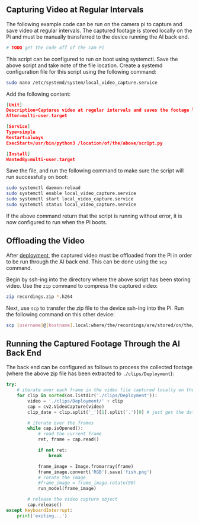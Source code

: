 ## Capturing Video at Regular Intervals
The following example code can be run on the camera pi to capture and save video at regular intervals.  The captured footage is stored locally on the Pi and must be manually transferred to the device running the AI back end.
```python
# TODO get the code off of the cam Pi
```

This script can be configured to run on boot using systemctl.  Save the above script and take note of the file location.  Create a systemd configuration file for this script using the following command:
```bash
sudo nano /etc/systemd/system/local_video_capture.service
```

Add the following content:
```json
[Unit]  
Description=Captures video at regular intervals and saves the footage locally
After=multi-user.target

[Service]  
Type=simple  
Restart=always  
ExecStart=/usr/bin/python3 /location/of/the/above/script.py

[Install]  
WantedBy=multi-user.target
```

Save the file, and run the following command to make sure the script will run successfully on boot:
```bash
sudo systemctl daemon-reload
sudo systemctl enable local_video_capture.service
sudo systemctl start local_video_capture.service
sudo systemctl status local_video_capture.service
```
If the above command return that the script is running without error, it is now configured to run when the Pi boots.

## Offloading the Video
After [deployment](Deployment.md), the captured video must be offloaded from the Pi in order to be run through the AI back end.  This can be done using the `scp` command. 

Begin by ssh-ing into the directory where the above script has been storing video.  Use the `zip` command to compress the captured video:
```bash
zip recordings.zip *.h264
```

Next, use `scp` to transfer the zip file to the device ssh-ing into the Pi.  Run the following command on this other device:
```bash
scp [username]@[hostname].local:where/the/recordings/are/stored/on/the/pi/recordings.zip /path/to/save/file
```

## Running the Captured Footage Through the AI Back End

The back end can be configured as follows to process the collected footage (where the above zip file has been extracted to `./clips/Deployment`):
```python
try:
    # iterate over each frame in the video file captured locally on the camera pi
    for clip in sorted(os.listdir('./clips/Deployment')):
        video = './clips/Deployment/' + clip
        cap = cv2.VideoCapture(video)
        clip_date = clip.split('_')[1].split('.')[0] # just get the date from file name of the form clipN_[date].h264

        # iterate over the frames
        while cap.isOpened():
            # read the current frame
            ret, frame = cap.read()

            if not ret:
                break

            frame_image = Image.fromarray(frame)
            frame_image.convert('RGB').save('fish.png')
            # rotate the image
            #frame_image = frame_image.rotate(90)
            run_model(frame_image)

        # release the video capture object
        cap.release()
except KeyboardInterrupt:
    print('exiting...')
```

